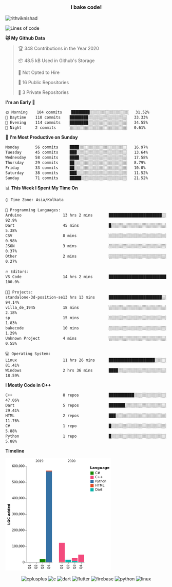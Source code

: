 <h3 align="center">I bake code!</h3>

<p align="left"> <img src="https://komarev.com/ghpvc/?username=rithviknishad" alt="rithviknishad" /> </p>

<!--START_SECTION:waka-->
![Lines of code](https://img.shields.io/badge/From%20Hello%20World%20I%27ve%20Written-23.3%20million%20lines%20of%20code-blue)

**🐱 My Github Data** 

> 🏆 348 Contributions in the Year 2020
 > 
> 📦 48.5 kB Used in Github's Storage 
 > 
> 🚫 Not Opted to Hire
 > 
> 📜 16 Public Repositories
 > 
> 🔑 3 Private Repositories 

**I'm an Early 🐤** 

```text
🌞 Morning    104 commits    ████████░░░░░░░░░░░░░░░░░   31.52% 
🌆 Daytime    110 commits    ████████░░░░░░░░░░░░░░░░░   33.33% 
🌃 Evening    114 commits    ████████░░░░░░░░░░░░░░░░░   34.55% 
🌙 Night      2 commits      ░░░░░░░░░░░░░░░░░░░░░░░░░   0.61%

```
📅 **I'm Most Productive on Sunday** 

```text
Monday       56 commits     ████░░░░░░░░░░░░░░░░░░░░░   16.97% 
Tuesday      45 commits     ███░░░░░░░░░░░░░░░░░░░░░░   13.64% 
Wednesday    58 commits     ████░░░░░░░░░░░░░░░░░░░░░   17.58% 
Thursday     29 commits     ██░░░░░░░░░░░░░░░░░░░░░░░   8.79% 
Friday       33 commits     ██░░░░░░░░░░░░░░░░░░░░░░░   10.0% 
Saturday     38 commits     ███░░░░░░░░░░░░░░░░░░░░░░   11.52% 
Sunday       71 commits     █████░░░░░░░░░░░░░░░░░░░░   21.52%

```


📊 **This Week I Spent My Time On** 

```text
⌚︎ Time Zone: Asia/Kolkata

💬 Programming Languages: 
Arduino                  13 hrs 2 mins       ███████████████████████░░   92.9% 
Dart                     45 mins             █░░░░░░░░░░░░░░░░░░░░░░░░   5.38% 
CSV                      8 mins              ░░░░░░░░░░░░░░░░░░░░░░░░░   0.98% 
JSON                     3 mins              ░░░░░░░░░░░░░░░░░░░░░░░░░   0.37% 
Other                    2 mins              ░░░░░░░░░░░░░░░░░░░░░░░░░   0.27%

🔥 Editors: 
VS Code                  14 hrs 2 mins       █████████████████████████   100.0%

🐱‍💻 Projects: 
standalone-3d-position-se13 hrs 13 mins      ███████████████████████░░   94.14% 
villa_de_1945            18 mins             ░░░░░░░░░░░░░░░░░░░░░░░░░   2.18% 
sp                       15 mins             ░░░░░░░░░░░░░░░░░░░░░░░░░   1.83% 
bakecode                 10 mins             ░░░░░░░░░░░░░░░░░░░░░░░░░   1.29% 
Unknown Project          4 mins              ░░░░░░░░░░░░░░░░░░░░░░░░░   0.55%

💻 Operating System: 
Linux                    11 hrs 26 mins      ████████████████████░░░░░   81.41% 
Windows                  2 hrs 36 mins       ████░░░░░░░░░░░░░░░░░░░░░   18.59%

```

**I Mostly Code in C++** 

```text
C++                      8 repos             ███████████░░░░░░░░░░░░░░   47.06% 
Dart                     5 repos             ███████░░░░░░░░░░░░░░░░░░   29.41% 
HTML                     2 repos             ███░░░░░░░░░░░░░░░░░░░░░░   11.76% 
C#                       1 repo              █░░░░░░░░░░░░░░░░░░░░░░░░   5.88% 
Python                   1 repo              █░░░░░░░░░░░░░░░░░░░░░░░░   5.88%

```


**Timeline**

![Chart not found](https://github.com/rithviknishad/rithviknishad/blob/master/charts/bar_graph.png) 


<!--END_SECTION:waka-->

<p align="center">
  <img src="https://devicons.github.io/devicon/devicon.git/icons/cplusplus/cplusplus-original.svg" alt="cplusplus" width="30" height="30"/>
  <img src="https://devicons.github.io/devicon/devicon.git/icons/c/c-original.svg" alt="c" width="30" height="30"/>
  <img src="https://www.vectorlogo.zone/logos/dartlang/dartlang-icon.svg" alt="dart" width="30" height="30"/>
  <img src="https://www.vectorlogo.zone/logos/flutterio/flutterio-icon.svg" alt="flutter" width="30" height="30"/> 
  <img src="https://www.vectorlogo.zone/logos/firebase/firebase-icon.svg" alt="firebase" width="30" height="30"/> 
  <img src="https://devicons.github.io/devicon/devicon.git/icons/python/python-original.svg" alt="python" width="30" height="30"/> 
  <img src="https://devicons.github.io/devicon/devicon.git/icons/linux/linux-original.svg" alt="linux" width="30" height="30"/> 
</p>
